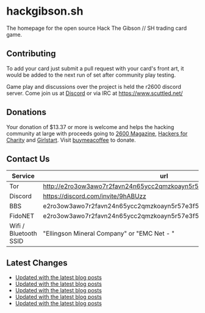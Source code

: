# hackgibson.sh
The homepage for the open source Hack The Gibson // SH trading card game.


## Contributing

To add your card just submit a pull request with your card's front art, it would be added to the next run of set after community play testing.

Game play and discussions over the project is held the r2600 discord server. Come join us at [Discord](https://discord.com/invite/9hABUzz) or via IRC at https://www.scuttled.net/


## Donations

Your donation of $13.37 or more is welcome and helps the hacking community at large with proceeds going to [2600 Magazine](https://2600.com/), [Hackers for Charity](https://hackersforcharity.org) and [Girlstart](https://girlstart.org).  Visit [buymeacoffee](https://www.buymeacoffee.com/hackgibson.sh) to donate.


## Contact Us

Service | url
-|-
Tor | http://e2ro3ow3awo7r2favn24n65ycc2qmzkoayn5r57e3f56nvjwdcgg32ad.onion
Discord | https://discord.com/invite/9hABUzz
BBS | e2ro3ow3awo7r2favn24n65ycc2qmzkoayn5r57e3f56nvjwdcgg32ad.onion:23
FidoNET | e2ro3ow3awo7r2favn24n65ycc2qmzkoayn5r57e3f56nvjwdcgg32ad.onion:24554
Wifi / Bluetooth SSID | "Ellingson Mineral Company" or "EMC Net - <fidonet address>"

## Latest Changes
<!-- BLOG-POST-LIST:START -->
- [Updated with the latest blog posts](https://github.com/DFW2600/hackgibson.sh/commit/c4ba8ac58a7521b0f21673d906bef369bf277884)
- [Updated with the latest blog posts](https://github.com/DFW2600/hackgibson.sh/commit/46d3f7adb09e9461d4b16d18823fbfc53bb9cd5f)
- [Updated with the latest blog posts](https://github.com/DFW2600/hackgibson.sh/commit/35c6199ed3fed15574ca12692ac887650140f1d6)
- [Updated with the latest blog posts](https://github.com/DFW2600/hackgibson.sh/commit/21532d01cc6c06221ca31a19e139e2fb85c5debb)
- [Updated with the latest blog posts](https://github.com/DFW2600/hackgibson.sh/commit/f9ec1f32aef4e68d58d9dc92a1848ea7c3f467d1)
<!-- BLOG-POST-LIST:END -->
